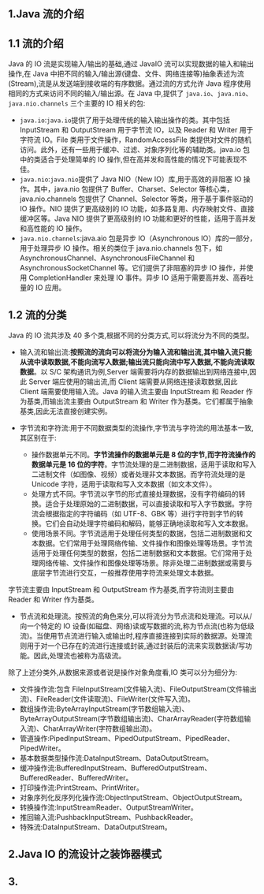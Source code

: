 ## 1.Java 流的介绍

## 1.1 流的介绍

Java 的 IO 流是实现输入/输出的基础,通过 JavaIO 流可以实现数据的输入和输出操作,在 Java 中把不同的输入/输出源(键盘、文件、网络连接等)抽象表述为流(Stream),流是从发送端到接收端的有序数据。通过流的方式允许 Java 程序使用相同的方式来访问不同的输入/输出源。在 Java 中,提供了 `java.io`、`java.nio`、`java.nio.channels` 三个主要的 IO 相关的包:

- `java.io`:`java.io`提供了用于处理传统的输入输出操作的类。其中包括 InputStream 和 OutputStream 用于字节流 IO，以及 Reader 和 Writer 用于字符流 IO。File 类用于文件操作，RandomAccessFile 类提供对文件的随机访问。此外，还有一些用于缓冲、过滤、对象序列化等的辅助类。java.io 包中的类适合于处理简单的 IO 操作,但在高并发和高性能的情况下可能表现不佳。
- `java.nio`:`java.nio`提供了 Java NIO（New IO）库,用于高效的非阻塞 IO 操作。其中，java.nio 包提供了 Buffer、Charset、Selector 等核心类，java.nio.channels 包提供了 Channel、Selector 等类，用于基于事件驱动的 IO 操作。NIO 提供了更高级别的 IO 功能，如多路复用、内存映射文件、直接缓冲区等。Java NIO 提供了更高级别的 IO 功能和更好的性能，适用于高并发和高性能的 IO 操作。
- `java.nio.channels`:java.aio 包是异步 IO（Asynchronous IO）库的一部分，用于处理异步 IO 操作。相关的类位于 java.nio.channels 包下，如 AsynchronousChannel、AsynchronousFileChannel 和 AsynchronousSocketChannel 等。它们提供了非阻塞的异步 IO 操作，并使用 CompletionHandler 来处理 IO 事件。异步 IO 适用于需要高并发、高吞吐量的 IO 应用。

## 1.2 流的分类

Java 的 IO 流共涉及 40 多个类,根据不同的分类方式,可以将流分为不同的类型。

- 输入流和输出流:**按照流的流向可以将流分为输入流和输出流,其中输入流只能从流中读取数据,不能向流写入数据;输出流只能向流中写入数据,不能向流读取数据**。以 S/C 架构通讯为例,Server 端需要将内存的数据输出到网络连接中,因此 Server 端应使用的输出流,而 Client 端需要从网络连接读取数据,因此 Client 端需要使用输入流。Java 的输入流主要由 InputStream 和 Reader 作为基类,而输出流主要由 OutputStream 和 Writer 作为基类。它们都属于抽象基类,因此无法直接创建实例。

- 字节流和字符流:用于不同数据类型的流操作,字节流与字符流的用法基本一致,其区别在于:
  - 操作数据单元不同。**字节流操作的数据单元是 8 位的字节,而字符流操作的数据单元是 16 位的字符**。字节流处理的是二进制数据，适用于读取和写入二进制文件（如图像、视频）或者处理非文本数据。而字符流处理的是 Unicode 字符，适用于读取和写入文本数据（如文本文件）。
  - 处理方式不同。字节流以字节的形式直接处理数据，没有字符编码的转换。适合于处理原始的二进制数据，可以直接读取和写入字节数据。字符流会根据指定的字符编码（如 UTF-8、GBK 等）进行字符到字节的转换。它们会自动处理字符编码和解码，能够正确地读取和写入文本数据。
  - 使用场景不同。字节流适用于处理任何类型的数据，包括二进制数据和文本数据。它们常用于处理网络传输、文件操作和图像处理等场景。字节流适用于处理任何类型的数据，包括二进制数据和文本数据。它们常用于处理网络传输、文件操作和图像处理等场景。除非处理二进制数据或需要与底层字节流进行交互，一般推荐使用字符流来处理文本数据。

字节流主要由 InputStream 和 OutputStream 作为基类,而字符流则主要由 Reader 和 Writer 作为基类。

- 节点流和处理流。按照流的角色来分,可以将流分为节点流和处理流。可以从/向一个特定的 IO 设备(如磁盘、网络)读或写数据的流,称为节点流(也称为低级流)。当使用节点流进行输入或输出时,程序直接连接到实际的数据源。处理流则用于对一个已存在的流进行连接或封装,通过封装后的流来实现数据读/写功能。因此,处理流也被称为高级流。

除了上述分类外,从数据来源或者说是操作对象角度看,IO 类可以分为细分为:

- 文件操作流:包含 FileInputStream(文件输入流)、FileOutputStream(文件输出流)、FileReader(文件读取流)、FileWriter(文件写入流)。
- 数组操作流:ByteArrayInputStream(字节数组输入流)、ByteArrayOutputStream(字节数组输出流)、CharArrayReader(字符数组输入流)、CharArrayWriter(字符数组输出流)。
- 管道操作:PipedInputStream、PipedOutputStream、PipedReader、PipedWriter。
- 基本数据类型操作流:DataInputStream、DataOutputStream。
- 缓冲操作流:BufferedInputStream、BufferedOutputStream、BufferedReader、BufferedWriter。
- 打印操作流:PrintStream、PrintWriter。
- 对象序列化反序列化操作流:ObjectInputStream、ObjectOutputStream。
- 转换操作流:InputStreamReader、OutputStreamWriter。
- 推回输入流:PushbackInputStream、PushbackReader。
- 特殊流:DataInputStream、DataOutputStream。

## 2.Java IO 的流设计之装饰器模式

## 3.

